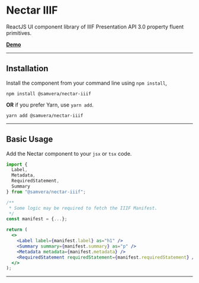 # Nectar IIIF
ReactJS UI component library of IIIF Presentation API 3.0 property fluent primitives.

[**Demo**](https://codesandbox.io/s/nectar-vault-4dzc7l?file=/src/App.js)

---

<h2 id="installation">Installation</h2>

Install the component from your command line using `npm install`,

```shell
npm install @samvera/nectar-iiif
```

**OR** if you prefer Yarn, use `yarn add`.

```shell
yarn add @samvera/nectar-iiif
```

---


<h2 id="basic-usage">Basic Usage</h2>

Add the Nectar component to your `jsx` or `tsx` code.

```jsx
import {
  Label,
  Metadata,
  RequiredStatement,
  Summary
} from "@samvera/nectar-iiif";
```

```jsx
/**
 * Some logic may be required to fetch the IIIF Manifest.
 */
const manifest = {...};

return (
  <>
    <Label label={manifest.label} as="h1" />
    <Summary summary={manifest.summary} as="p" />
    <Metadata metadata={manifest.metadata} />
    <RequiredStatement requiredStatement={manifest.requiredStatement} />
  </>
);
```

---
